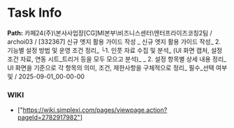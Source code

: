 # Task Info

**Path:** 카페24(주)\본사사업장\[CG]MI본부\비즈니스센터\엔터프라이즈코칭2팀 / archoi03 / [332367] 신규 엣지 활용 가이드 작성 _ 신규 엣지 활용 가이드 작성_ 2. 기능별 설정 방법 및 운영 조건 정리_ └1. 인풋 자료 수집 및 분석_ (UI 화면 캡처, 설정 조건 자료, 연동 시트_트리거 등을 모두 모으고 분석)_ _ 2. 설정 항목별 상세 내용 정리_ UI 화면을 기준으로 각 항목의 의미, 조건, 제한사항을 구체적으로 정리_ 필수_선택 여부 및  / 2025-09-01_00-00-00

### WIKI
- ["https://wiki.simplexi.com/pages/viewpage.action?pageId=2782917982"]

